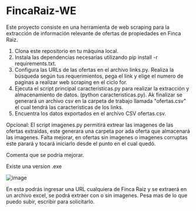# FincaRaiz-WE
Este proyecto consiste en una herramienta de web scraping para la extracción de información relevante de ofertas de propiedades en Finca Raiz.

1. Clona este repositorio en tu máquina local.
2. Instala las dependencias necesarias utilizando pip install -r requirements.txt.
3. Configura las URLs de las ofertas en el archivo links.py. Realiza la búsqueda según tus requerimientos, pega el link y elige el numero de paginas a realizar web scraping en el ciclo for.
4. Ejecuta el script principal caracteristicas.py para realizar la extracción y almacenamiento de datos. (python caracteristicas.py). Ak finalizar se generará un archivo csv en la carpeta de trabajo llamada "ofertas.csv" el cual tendrá las caracteristicas de los links.
5. Encuentra los datos exportados en el archivo CSV ofertas.csv.
   
Opcional: El script imagenes.py permitirá extrear las imagenes de las ofertas extraidas, este generara una carpeta por ada oferta que almacenará las imagenes. Falta mejorar, en ofertas sin imagenes o imagenes corruptas este parará y tocará iniciarlo desde el punto en el cual quedó.

Comenta que se podría mejorar. 

Existe una version .exe

![image](https://github.com/JuanDDB/FincaRaiz-WE/assets/54457007/5c28a88e-1a88-4a87-a36a-2c0b90fd1349)

En esta podrás ingresar una URL cualquiera de Finca Raiz y se extraerá en un archivo excel, se podrá extraer con o sin imagenes.
Pesa mas de lo que puedo subir, escribir para solicitarlo.
